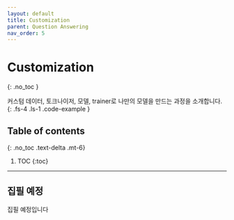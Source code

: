 ```yaml
---
layout: default
title: Customization
parent: Question Answering
nav_order: 5
---
```


# Customization
{: .no_toc }

커스텀 데이터, 토크나이저, 모델, trainer로 나만의 모델을 만드는 과정을 소개합니다.
{: .fs-4 .ls-1 .code-example }

## Table of contents
{: .no_toc .text-delta .mt-6}

1. TOC
{:toc}

---

## 집필 예정

집필 예정입니다
